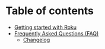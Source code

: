 # Table of contents

* [Getting started with Roku](README.md)
* [Frequently Asked Questions \(FAQ\)](frequently-asked-questions-faq/README.md)
  * [Changelog](frequently-asked-questions-faq/changelog.md)

